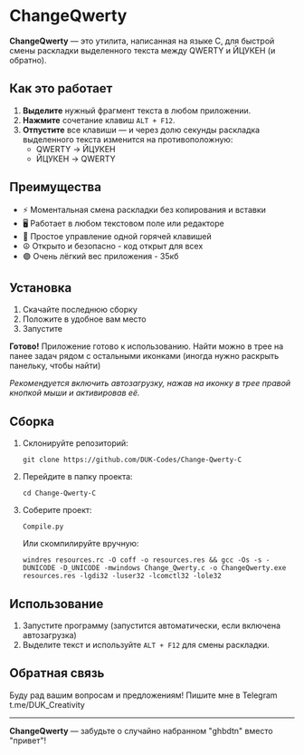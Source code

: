# ChangeQwerty

**ChangeQwerty** — это утилита, написанная на языке C, для быстрой смены раскладки выделенного текста между QWERTY и ЙЦУКЕН (и обратно).

## Как это работает

1. **Выделите** нужный фрагмент текста в любом приложении.
2. **Нажмите** сочетание клавиш `ALT + F12`.
3. **Отпустите** все клавиши — и через долю секунды раскладка выделенного текста изменится на противоположную:
   - QWERTY → ЙЦУКЕН
   - ЙЦУКЕН → QWERTY

## Преимущества

- ⚡ Моментальная смена раскладки без копирования и вставки
- 🖥 Работает в любом текстовом поле или редакторе
- 🔑 Простое управление одной горячей клавишей
- ☮️ Открыто и безопасно - код открыт для всех
- 🟣 Очень лёгкий вес приложения - 35кб

## Установка

1. Скачайте последнюю сборку
2. Положите в удобное вам место
3. Запустите

**Готово!** Приложение готово к использованию. Найти можно в трее на панее задач рядом с остальными иконками (иногда нужно раскрыть панельку, чтобы найти)

   *Рекомендуется включить автозагрузку, нажав на иконку в трее правой кнопкой мыши и активировав её.*

## Сборка

1. Склонируйте репозиторий:
   ```
   git clone https://github.com/DUK-Codes/Change-Qwerty-C
   ```
2. Перейдите в папку проекта:
   ```
   cd Change-Qwerty-C
   ```
3. Соберите проект:
   ```
   Compile.py
   ```

   Или скомпилируйте вручную:
   ```
   windres resources.rc -O coff -o resources.res && gcc -Os -s -DUNICODE -D_UNICODE -mwindows Change_Qwerty.c -o ChangeQwerty.exe resources.res -lgdi32 -luser32 -lcomctl32 -lole32
   ```

## Использование

1. Запустите программу (запустится автоматически, если включена автозагрузка)
2. Выделите текст и используйте `ALT + F12` для смены раскладки.

## Обратная связь

Буду рад вашим вопросам и предложениям! Пишите мне в Telegram t.me/DUK_Creativity

---
**ChangeQwerty** — забудьте о случайно набранном "ghbdtn" вместо "привет"!  
